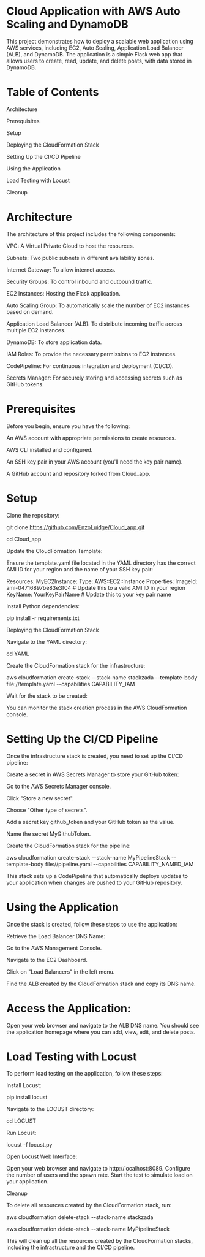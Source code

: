 # Cloud Application with AWS Auto Scaling and DynamoDB

This project demonstrates how to deploy a scalable web application using AWS services, including EC2, Auto Scaling, Application Load Balancer (ALB), and DynamoDB. The application is a simple Flask web app that allows users to create, read, update, and delete posts, with data stored in DynamoDB.

# Table of Contents

Architecture

Prerequisites

Setup

Deploying the CloudFormation Stack

Setting Up the CI/CD Pipeline

Using the Application

Load Testing with Locust

Cleanup

# Architecture

The architecture of this project includes the following components:

VPC: A Virtual Private Cloud to host the resources.

Subnets: Two public subnets in different availability zones.

Internet Gateway: To allow internet access.

Security Groups: To control inbound and outbound traffic.

EC2 Instances: Hosting the Flask application.

Auto Scaling Group: To automatically scale the number of EC2 instances based on demand.

Application Load Balancer (ALB): To distribute incoming traffic across multiple EC2 instances.

DynamoDB: To store application data.

IAM Roles: To provide the necessary permissions to EC2 instances.

CodePipeline: For continuous integration and deployment (CI/CD).

Secrets Manager: For securely storing and accessing secrets such as GitHub tokens.

# Prerequisites

Before you begin, ensure you have the following:

An AWS account with appropriate permissions to create resources.

AWS CLI installed and configured.

An SSH key pair in your AWS account (you'll need the key pair name).

A GitHub account and repository forked from Cloud_app.

# Setup
Clone the repository:

git clone https://github.com/EnzoLuidge/Cloud_app.git

cd Cloud_app

Update the CloudFormation Template:

Ensure the template.yaml file located in the YAML directory has the correct AMI ID for your region and the name of your SSH key pair:

Resources:
  MyEC2Instance:
    Type: AWS::EC2::Instance
    Properties:
      ImageId: ami-04716897be83e3f04 # Update this to a valid AMI ID in your region
      KeyName: YourKeyPairName # Update this to your key pair name
      
Install Python dependencies:

pip install -r requirements.txt

Deploying the CloudFormation Stack

Navigate to the YAML directory:

cd YAML

Create the CloudFormation stack for the infrastructure:

aws cloudformation create-stack --stack-name stackzada --template-body file://template.yaml --capabilities CAPABILITY_IAM

Wait for the stack to be created:

You can monitor the stack creation process in the AWS CloudFormation console.

# Setting Up the CI/CD Pipeline

Once the infrastructure stack is created, you need to set up the CI/CD pipeline:

Create a secret in AWS Secrets Manager to store your GitHub token:

Go to the AWS Secrets Manager console.

Click "Store a new secret".

Choose "Other type of secrets".

Add a secret key github_token and your GitHub token as the value.

Name the secret MyGithubToken.

Create the CloudFormation stack for the pipeline:

aws cloudformation create-stack --stack-name MyPipelineStack --template-body file://pipeline.yaml --capabilities CAPABILITY_NAMED_IAM

This stack sets up a CodePipeline that automatically deploys updates to your application when changes are pushed to your GitHub repository.

# Using the Application

Once the stack is created, follow these steps to use the application:

Retrieve the Load Balancer DNS Name:

Go to the AWS Management Console.

Navigate to the EC2 Dashboard.

Click on "Load Balancers" in the left menu.

Find the ALB created by the CloudFormation stack and copy its DNS name.

# Access the Application:

Open your web browser and navigate to the ALB DNS name. You should see the application homepage where you can add, view, edit, and delete posts.

# Load Testing with Locust
To perform load testing on the application, follow these steps:

Install Locust:

pip install locust

Navigate to the LOCUST directory:

cd LOCUST

Run Locust:

locust -f locust.py

Open Locust Web Interface:

Open your web browser and navigate to http://localhost:8089. Configure the number of users and the spawn rate. Start the test to simulate load on your application.

Cleanup

To delete all resources created by the CloudFormation stack, run:

aws cloudformation delete-stack --stack-name stackzada

aws cloudformation delete-stack --stack-name MyPipelineStack

This will clean up all the resources created by the CloudFormation stacks, including the infrastructure and the CI/CD pipeline.
